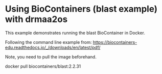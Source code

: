 # Using BioContainers (blast example) with drmaa2os

This example demonstrates running the blast BioContainer in Docker.

Following the command line example from: https://biocontainers-edu.readthedocs.io/_/downloads/en/latest/pdf/

Note, you need to pull the image beforehand.

docker pull biocontainers/blast:2.2.31

